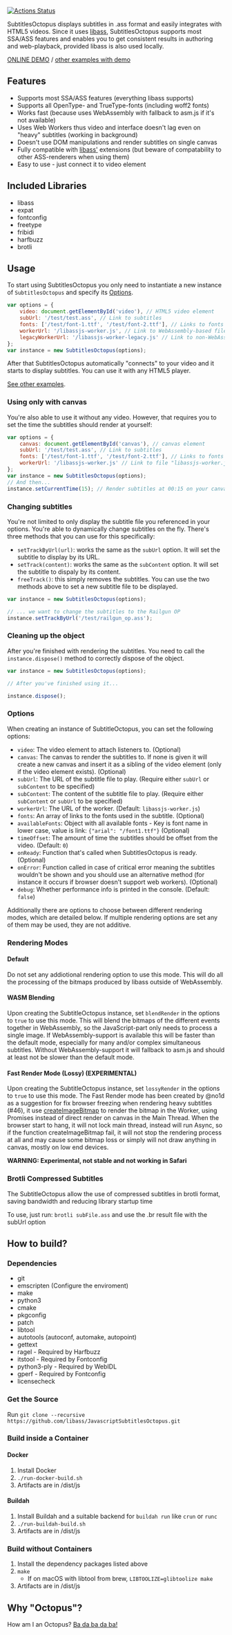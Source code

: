 [![Actions Status](https://github.com/libass/JavascriptSubtitlesOctopus/workflows/Emscripten/badge.svg)](https://github.com/libass/JavascriptSubtitlesOctopus/actions)

SubtitlesOctopus displays subtitles in .ass format and easily integrates with HTML5 videos.
Since it uses [libass](https://github.com/libass/libass), SubtitlesOctopus supports most SSA/ASS features
and enables you to get consistent results in authoring and web-playback, provided libass is also used locally.

[ONLINE DEMO](https://libass.github.io/JavascriptSubtitlesOctopus/videojs.html) / [other examples with demo](https://libass.github.io/JavascriptSubtitlesOctopus/)

## Features

- Supports most SSA/ASS features (everything libass supports)
- Supports all OpenType- and TrueType-fonts (including woff2 fonts)
- Works fast (because uses WebAssembly with fallback to asm.js if it's not available)
- Uses Web Workers thus video and interface doesn't lag even on "heavy" subtitles (working in background)
- Doesn't use DOM manipulations and render subtitles on single canvas
- Fully compatible with [libass'](https://github.com/libass/libass) extensions (but beware of compatability to other ASS-renderers when using them)
- Easy to use - just connect it to video element

## Included Libraries

* libass
* expat
* fontconfig
* freetype
* fribidi
* harfbuzz
* brotli

## Usage

To start using SubtitlesOctopus you only need to instantiate a new instance of
`SubtitlesOctopus` and specify its [Options](#options).

```javascript
var options = {
    video: document.getElementById('video'), // HTML5 video element
    subUrl: '/test/test.ass', // Link to subtitles
    fonts: ['/test/font-1.ttf', '/test/font-2.ttf'], // Links to fonts (not required, default font already included in build)
    workerUrl: '/libassjs-worker.js', // Link to WebAssembly-based file "libassjs-worker.js"
    legacyWorkerUrl: '/libassjs-worker-legacy.js' // Link to non-WebAssembly worker
};
var instance = new SubtitlesOctopus(options);
```

After that SubtitlesOctopus automatically "connects" to your video and it starts
to display subtitles. You can use it with any HTML5 player.

[See other examples](https://github.com/libass/JavascriptSubtitlesOctopus/tree/gh-pages/).

### Using only with canvas
You're also able to use it without any video. However, that requires you to set
the time the subtitles should render at yourself:

```javascript
var options = {
    canvas: document.getElementById('canvas'), // canvas element
    subUrl: '/test/test.ass', // Link to subtitles
    fonts: ['/test/font-1.ttf', '/test/font-2.ttf'], // Links to fonts (not required, default font already included in build)
    workerUrl: '/libassjs-worker.js' // Link to file "libassjs-worker.js"
};
var instance = new SubtitlesOctopus(options);
// And then...
instance.setCurrentTime(15); // Render subtitles at 00:15 on your canvas
```

### Changing subtitles
You're not limited to only display the subtitle file you referenced in your
options. You're able to dynamically change subtitles on the fly. There's three
methods that you can use for this specifically:

- `setTrackByUrl(url)`: works the same as the `subUrl` option. It will set the
  subtitle to display by its URL.
- `setTrack(content)`: works the same as the `subContent` option. It will set
  the subtitle to dispaly by its content.
- `freeTrack()`: this simply removes the subtitles. You can use the two methods
  above to set a new subtitle file to be displayed.

```JavaScript
var instance = new SubtitlesOctopus(options);

// ... we want to change the subtitles to the Railgun OP
instance.setTrackByUrl('/test/railgun_op.ass');
```

### Cleaning up the object
After you're finished with rendering the subtitles. You need to call the
`instance.dispose()` method to correctly dispose of the object.

```JavaScript
var instance = new SubtitlesOctopus(options);

// After you've finished using it...

instance.dispose();
```


### Options
When creating an instance of SubtitleOctopus, you can set the following options:

- `video`: The video element to attach listeners to. (Optional)
- `canvas`: The canvas to render the subtitles to. If none is given it will
  create a new canvas and insert it as a sibling of the video element (only if
  the video element exists). (Optional)
- `subUrl`: The URL of the subtitle file to play. (Require either `subUrl` or
  `subContent` to be specified)
- `subContent`: The content of the subtitle file to play. (Require either
  `subContent` or `subUrl` to be specified)
- `workerUrl`: The URL of the worker. (Default: `libassjs-worker.js`)
- `fonts`: An array of links to the fonts used in the subtitle. (Optional)
- `availableFonts`: Object with all available fonts - Key is font name in lower
  case, value is link: `{"arial": "/font1.ttf"}` (Optional)
- `timeOffset`: The amount of time the subtitles should be offset from the
  video. (Default: `0`)
- `onReady`: Function that's called when SubtitlesOctopus is ready. (Optional)
- `onError`: Function called in case of critical error meaning the subtitles
  wouldn't be shown and you should use an alternative method (for instance it
  occurs if browser doesn't support web workers). (Optional)
- `debug`: Whether performance info is printed in the console. (Default:
  `false`)

Additionally there are options to choose between different rendering modes, which are detailed
below. If multiple rendering options are set any of them may be used, they are not additive.

### Rendering Modes
#### Default
Do not set any addiotional rendering option to use this mode.
This will do all the processing of the bitmaps produced by libass outside of WebAssembly.

#### WASM Blending
Upon creating the SubtitleOctopus instance, set `blendRender` in the options to `true` to use this mode.
This will blend the bitmaps of the different events together in WebAssembly, so the
JavaScript-part only needs to process a single image.
If WebAssembly-support is available this will be faster than the default mode,
especially for many and/or complex simultaneous subtitles.
Without WebAssembly-support it will fallback to asm.js and should at least
not be slower than the default mode.

#### Fast Render Mode (Lossy) (EXPERIMENTAL)
Upon creating the SubtitleOctopus instance, set `lossyRender` in the options to `true` to use this mode.
The Fast Render mode has been created by @no1d as a suggestion for fix browser freezing when rendering heavy subtitles (#46), it use [createImageBitmap](https://developer.mozilla.org/en-US/docs/Web/API/WindowOrWorkerGlobalScope/createImageBitmap) to render the bitmap in the Worker, using Promises instead of direct render on canvas in the Main Thread. When the browser start to hang, it will not lock main thread, instead will run Async, so if the function createImageBitmap fail, it will not stop the rendering process at all and may cause some bitmap loss or simply will not draw anything in canvas, mostly on low end devices.

**WARNING: Experimental, not stable and not working in Safari**


### Brotli Compressed Subtitles
The SubtitleOctopus allow the use of compressed subtitles in brotli format, saving bandwidth and reducing library startup time

To use, just run: `brotli subFile.ass` and use the .br result file with the subUrl option

## How to build?

### Dependencies
* git
* emscripten (Configure the enviroment)
* make
* python3
* cmake
* pkgconfig
* patch
* libtool
* autotools (autoconf, automake, autopoint)
* gettext
* ragel - Required by Harfbuzz
* itstool - Required by Fontconfig
* python3-ply - Required by WebIDL
* gperf - Required by Fontconfig
* licensecheck

### Get the Source

Run `git clone --recursive https://github.com/libass/JavascriptSubtitlesOctopus.git`

### Build inside a Container
#### Docker
1) Install Docker
2) `./run-docker-build.sh`
3) Artifacts are in /dist/js
#### Buildah
1) Install Buildah and a suitable backend for `buildah run` like `crun` or `runc`
2) `./run-buildah-build.sh`
3) Artifacts are in /dist/js

### Build without Containers
1) Install the dependency packages listed above
2) `make`
    - If on macOS with libtool from brew, `LIBTOOLIZE=glibtoolize make`
3) Artifacts are in /dist/js

## Why "Octopus"?
How am I an Octopus? [Ba da ba da ba!](https://www.youtube.com/watch?v=tOzOD-82mW0)
